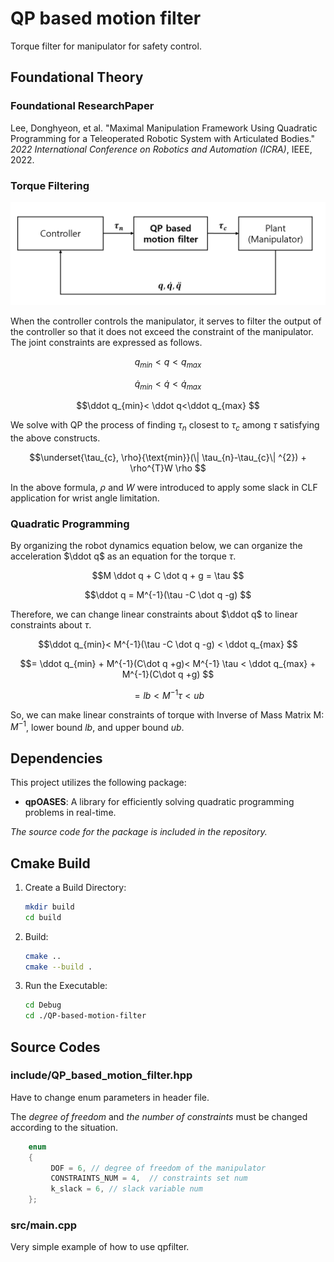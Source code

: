 # QP based motion filter
Torque filter for manipulator for safety control.

## Foundational Theory
### Foundational ResearchPaper
Lee, Donghyeon, et al. "Maximal Manipulation Framework Using Quadratic Programming for a Teleoperated Robotic System with Articulated Bodies." *2022 International Conference on Robotics and Automation (ICRA)*, IEEE, 2022.

### Torque Filtering
![Torque filtering block diagram](images/qp_based_motion_filter.png)  

When the controller controls the manipulator, it serves to filter the output of the controller so that it does not exceed the constraint of the manipulator.
The joint constraints are expressed as follows.  

$$q_{min}<  q< q_{max}
$$  

$$\dot q_{min}< \dot q<\dot q_{max}
$$  

$$\ddot q_{min}< \ddot q<\ddot q_{max}
$$    


We solve with QP the process of finding $\tau_{n}$ closest to $\tau_{c}$ among $\tau$ satisfying the above constructs.

  
$$\underset{\tau_{c}, \rho}{\text{min}}(\| \tau_{n}-\tau_{c}\| ^{2}) + \rho^{T}W \rho
$$


  
In the above formula, $\rho$ and $W$ were introduced to apply some slack in CLF application for wrist angle limitation.

### Quadratic Programming
By organizing the robot dynamics equation below, we can organize the acceleration $\ddot q$ as an equation for the torque $\tau$.

$$M \ddot q + C \dot q + g = \tau
$$  

$$\ddot q = M^{-1}(\tau -C \dot q -g)
$$  

Therefore, we can change linear constraints about $\ddot q$ to linear constraints about $\tau$.  

$$\ddot q_{min}< M^{-1}(\tau -C \dot q -g) < \ddot q_{max}
$$

$$= \ddot q_{min} + M^{-1}(C\dot q +g)< M^{-1} \tau < \ddot q_{max} + M^{-1}(C\dot q +g)
$$  

$$=lb< M^{-1} \tau < ub
$$

So, we can make linear constraints of torque with Inverse of Mass Matrix M: $M^{-1}$, lower bound $lb$, and upper bound $ub$.



## Dependencies

This project utilizes the following package:

- **qpOASES**:  A library for efficiently solving quadratic programming problems in real-time.

*The source code for the package is included in the repository.*

## Cmake Build
1. Create a Build Directory:
   ```bash
   mkdir build
   cd build  
2. Build:
    ```bash
   cmake ..
   cmake --build . 
3. Run the Executable:
    ```bash
   cd Debug
   cd ./QP-based-motion-filter


## Source Codes
### include/QP_based_motion_filter.hpp
Have to change enum parameters in header file.  

The *degree of freedom* and *the number of constraints* must be changed according to the situation.
```c
	enum
	{
		 DOF = 6, // degree of freedom of the manipulator
		 CONSTRAINTS_NUM = 4,  // constraints set num
		 k_slack = 6, // slack variable num
	};
```
### src/main.cpp
Very simple example of how to use qpfilter.





